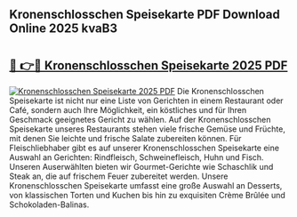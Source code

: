 ## Kronenschlosschen Speisekarte PDF Download Online 2025 kvaB3

# <h2><a href="http://gc5nd5.nevu.top/?p=Kronenschlosschen+Speisekarte">🔗 👉🔴 Kronenschlosschen Speisekarte 2025 PDF</a></h2>

[![Kronenschlosschen Speisekarte 2025 PDF](https://i.imgur.com/dBaPXMq.png)](http://gc5nd5.nevu.top/?p=Kronenschlosschen+Speisekarte)
Die Kronenschlosschen Speisekarte ist nicht nur eine Liste von Gerichten in einem Restaurant oder Café, sondern auch Ihre Möglichkeit, ein köstliches und für Ihren Geschmack geeignetes Gericht zu wählen. Auf der Kronenschlosschen Speisekarte unseres Restaurants stehen viele frische Gemüse und Früchte, mit denen Sie leichte und frische Salate zubereiten können. Für Fleischliebhaber gibt es auf unserer Kronenschlosschen Speisekarte eine Auswahl an Gerichten: Rindfleisch, Schweinefleisch, Huhn und Fisch. Unseren Auserwählten bieten wir Gourmet-Gerichte wie Schaschlik und Steak an, die auf frischem Feuer zubereitet werden. Unsere Kronenschlosschen Speisekarte umfasst eine große Auswahl an Desserts, von klassischen Torten und Kuchen bis hin zu exquisiten Crème Brûlée und Schokoladen-Balinas.
